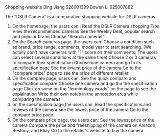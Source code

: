 Shopping-website
Bing Jiang 926001399
Bowen Li 925007882

The "DSLR Camera" is a comparative shopping website for DSLR cameras
1. On the homepage, the users can :
    Read the DSLR Camera shopping Tips
    View the recommended cameras
    See the Weekly Deal, popular search and popular brand
    Choose "Search cameras"
2. On the Search cameras page, the users can:
    Choose a condition such as brand, price range, comments, model year to start searching.
    (We actully don't have cameras with "1" score on their comments; The users can select several conditions at the same time)
    Choose 2 or 3 cameras to compare their specification
    Choose one camera and go to its specification page
    See the lowest price of the camera 
    Go to the "compare price" page to see the price of different retailer
3. On the compare page, users can:
    See the quick compare and specification compare
    Choose one camera and go tho the specification page
    Click on some on the "terminology words" on the page to see the explaination
    Write their own notes in the annotation area while comparing the cameras
4. on the specification page,the users can:
    Read the specifications and reviews of the camera
    see the lowest price of the camera
    Go to the compare price page
5. On the compare price page, the users can:
    See the lowest price of the camera
    Compare the price and freeshipping of the camera on Amazon, Bestbuy, and Ebay
    Go to the retailer's website to buy the camera

    
